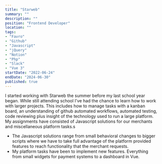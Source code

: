 ```yaml
---
title: "Starweb"
summary: ""
description: ""
position: "Frontend Developer"
location: ""
tags:
- "Favro"
- "Github"
- "Javascript"
- "jQuery"
- "Notion"
- "Php"
- "Slack"
- "Vue 3"
startDate: "2022-06-24"
endDate: "2024-06-30"
published: true
---
```

I started working with Starweb the summer before my last school year began.
While still attending school I've had the chance to learn how to work with larger
projects. This includes how to manage tasks with a kanban board, an understanding
of github automated workflows, automated testing, code reviewing plus insight of
the technology used to run a large platform.
My assignments have consisted of Javascript solutions for our merchants and
miscellaneous platform tasks.s
- The Javascript solutions range from small behavioral changes to bigger scripts
where we have to take full advantage of the platform provided features to
reach functionality that the merchant requests.
- My platform tasks have been to implement new features. Everything from
small widgets for payment systems to a dashboard in Vue.

